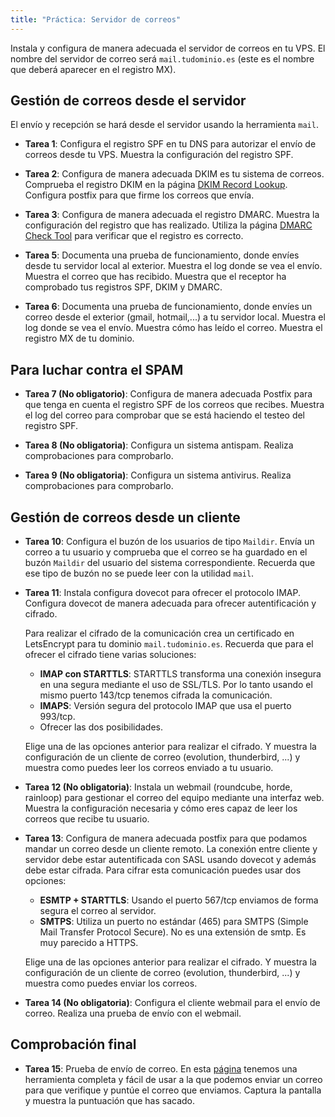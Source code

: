 ```yaml
---
title: "Práctica: Servidor de correos"
---
```


Instala y configura de manera adecuada el servidor de correos en tu VPS. El nombre del servidor de correo será `mail.tudominio.es` (este es el nombre que deberá aparecer en el registro MX).

## Gestión de correos desde el servidor

El envío y recepción se hará desde el servidor usando la herramienta `mail`.

* **Tarea 1**: Configura el registro SPF en tu DNS para autorizar el envío de correos desde tu VPS. Muestra la configuración del registro SPF. 

* **Tarea 2**: Configura de manera adecuada DKIM es tu sistema de correos. Comprueba el registro DKIM en la página [DKIM Record Lookup](https://mxtoolbox.com/dkim.aspx). Configura postfix para que firme los correos que envía. 

* **Tarea 3**: Configura de manera adecuada el registro DMARC. Muestra la configuración del registro que has realizado. Utiliza la página [DMARC Check Tool](https://mxtoolbox.com/dmarc.aspx?utm_term=&utm_campaign=Products+-+Email+Delivery&utm_source=adwords&utm_medium=ppc&hsa_acc=2278553980&hsa_cam=1331057180&hsa_grp=75858827199&hsa_ad=374948031324&hsa_src=g&hsa_tgt=dsa-795565777906&hsa_kw=&hsa_mt=&hsa_net=adwords&hsa_ver=3&gclid=Cj0KCQiAwbitBhDIARIsABfFYIKfywpY95Zchp8yG4J_qccCMLLvrhO114fTRcNFYU6jN-xoEQATP0waAjLOEALw_wcB) para verificar que el registro es correcto.

* **Tarea 5**: Documenta una prueba de funcionamiento, donde envíes desde tu servidor local al exterior. Muestra el log donde se vea el envío. Muestra el correo que has recibido. Muestra que el receptor ha comprobado tus registros SPF, DKIM y DMARC.
* **Tarea 6**: Documenta una prueba de funcionamiento, donde envíes un correo desde el exterior (gmail, hotmail,...) a tu servidor local. Muestra el log donde se vea el envío. Muestra cómo has leído el correo. Muestra el registro MX de tu dominio.

## Para luchar contra el SPAM

* **Tarea 7 (No obligatorio)**: Configura de manera adecuada Postfix para que tenga en cuenta el registro SPF de los correos que recibes. Muestra el log del correo para comprobar que se está haciendo el testeo del registro SPF.

* **Tarea 8 (No obligatoria)**: Configura un sistema antispam. Realiza comprobaciones para comprobarlo.

* **Tarea 9 (No obligatoria)**: Configura un sistema antivirus. Realiza comprobaciones para comprobarlo. 

## Gestión de correos desde un cliente

* **Tarea 10**: Configura el buzón de los usuarios de tipo `Maildir`. Envía un correo a tu usuario y comprueba que el correo se ha guardado en el buzón `Maildir` del usuario del sistema correspondiente. Recuerda que ese tipo de buzón no se puede leer con la utilidad `mail`.

* **Tarea 11**: Instala configura dovecot para ofrecer el protocolo IMAP. Configura dovecot de manera adecuada para ofrecer autentificación y cifrado.

    Para realizar el cifrado de la comunicación crea un certificado en LetsEncrypt para tu dominio `mail.tudominio.es`. Recuerda que para el ofrecer el cifrado tiene varias soluciones:

    * **IMAP con STARTTLS**: STARTTLS transforma una conexión insegura en una segura mediante el uso de SSL/TLS. Por lo tanto usando el mismo puerto 143/tcp tenemos cifrada la comunicación.
    * **IMAPS**: Versión segura del protocolo IMAP que usa el puerto 993/tcp.
    * Ofrecer las dos posibilidades.

    Elige una de las opciones anterior para realizar el cifrado. Y muestra la configuración de un cliente de correo (evolution, thunderbird, ...) y muestra como puedes leer los correos enviado a tu usuario.

* **Tarea 12 (No obligatoria)**: Instala un webmail (roundcube, horde, rainloop) para gestionar el correo del equipo mediante una interfaz web. Muestra la configuración necesaria y cómo eres capaz de leer los correos que recibe tu usuario.

* **Tarea 13**: Configura de manera adecuada postfix para que podamos mandar un correo desde un cliente remoto. La conexión entre cliente y servidor debe estar autentificada con SASL usando dovecot y además debe estar cifrada. Para cifrar esta comunicación puedes usar dos opciones:

    * **ESMTP + STARTTLS**: Usando el puerto 567/tcp enviamos de forma segura el correo al servidor.
    * **SMTPS**: Utiliza un puerto no estándar  (465) para SMTPS (Simple Mail Transfer Protocol Secure). No es una extensión de smtp. Es muy parecido a HTTPS.

    Elige una de las opciones anterior para realizar el cifrado. Y muestra la configuración de un cliente de correo (evolution, thunderbird, ...) y muestra como puedes enviar los correos.

* **Tarea 14 (No obligatoria)**: Configura el cliente webmail para el envío de correo. Realiza una prueba de envío con el webmail.


## Comprobación final

* **Tarea 15**: Prueba de envío de correo. En esta [página](https://www.mail-tester.com/) tenemos una herramienta completa y fácil de usar a la que podemos enviar un correo para que verifique y puntúe el correo que enviamos. Captura la pantalla y muestra la puntuación que has sacado.
